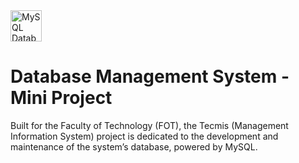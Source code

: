 <img src="https://w7.pngwing.com/pngs/150/480/png-transparent-mysql-database-mariadb-phpmyadmin-blog-miscellaneous-text-logo-thumbnail.png" alt="MySQL Database Image" width="50" /> 

# Database Management System - Mini Project

Built for the Faculty of Technology (FOT), the Tecmis (Management Information System) project is dedicated to the development and maintenance of the system’s database, powered by MySQL.

